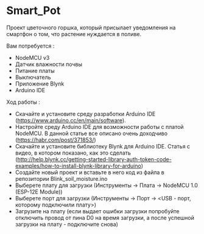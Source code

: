 # Smart_Pot
Проект цветочного горшка, который присылает уведомления на смартфон о том, что растение нуждается в поливе.

Вам потребуется :
 - NodeMCU v3
 - Датчик влажности почвы
 - Питание платы
 - Выключатель
 - Приложение Blynk
 - Arduino IDE
 
Ход работы :
 - Скачайте и установите среду разработки Arduino IDE (https://www.arduino.cc/en/main/software). 
 - Настройте среду Arduino IDE для возможности работы с платой NodeMCU. В данной статье все описано очень доходчиво (https://habr.com/post/371853/)
 - Скачайте и установите библиотеку Blynk для Arduino IDE. Статья с видео, в котором показано, как это сделать (http://help.blynk.cc/getting-started-library-auth-token-code-examples/how-to-install-blynk-library-for-arduino)
 - Создайте новый проект и вставьте в него код из файла в репозитории Blink_soil_moisture.ino
 - Выберете плату для загрузки (Инструменты -> Плата -> NodeMCU 1.0 (ESP-12E Module))
 - Выберете порт для загрузки (Инструменты -> Порт -> <USB - порт, которому подключили плату>)
 - Загрузите на плату (если выдает ошибки загрузки попробуйте отключить провод от пина D0 на время загрузки, а после успешной загрузки на плату - подключите снова)
 
